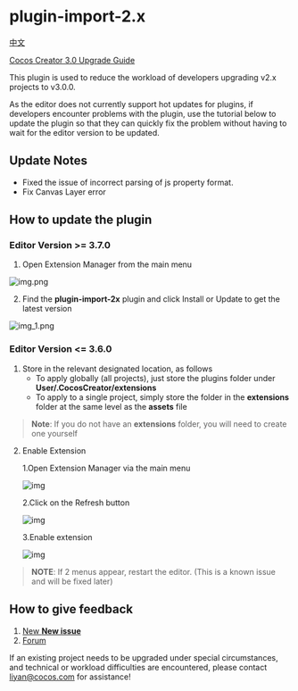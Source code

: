 # plugin-import-2.x

[中文](https://github.com/cocos-creator/plugin-import-2.x/blob/main/README.zh-cn.md)

[Cocos Creator 3.0 Upgrade Guide](https://github.com/cocos-creator/creator-docs/blob/v3.0/en/release-notes/upgrade-guide-v3.0.md)

This plugin is used to reduce the workload of developers upgrading v2.x projects to v3.0.0.

As the editor does not currently support hot updates for plugins, if developers encounter problems with the plugin, use the tutorial below to update the plugin so that they can quickly fix the problem without having to wait for the editor version to be updated.

## Update Notes

  - Fixed the issue of incorrect parsing of js property format.
  - Fix Canvas Layer error

## How to update the plugin

### Editor Version >= 3.7.0

1. Open Extension Manager from the main menu

![img.png](img.png)

2. Find the **plugin-import-2x** plugin and click Install or Update to get the latest version

![img_1.png](img_1.png)

### Editor Version <= 3.6.0

1. Store in the relevant designated location, as follows
    - To apply globally (all projects), just store the plugins folder under **User/.CocosCreator/extensions**
    - To apply to a single project, simply store the folder in the **extensions** folder at the same level as the **assets** file
    
> **Note**: If you do not have an **extensions** folder, you will need to create one yourself
    

2. Enable Extension
    
    1.Open Extension Manager via the main menu
    
    ![img](https://user-images.githubusercontent.com/7564028/114006756-49c20a80-9893-11eb-8744-30215330a10b.png)

    2.Click on the Refresh button
    
    ![img](https://user-images.githubusercontent.com/7564028/114006766-4c246480-9893-11eb-9f46-b0fe03c2c09b.png)

    3.Enable extension
    
    ![img](https://user-images.githubusercontent.com/7564028/114006763-4b8bce00-9893-11eb-88ba-e39e3d00a22a.png)

> **NOTE**: If 2 menus appear, restart the editor. (This is a known issue and will be fixed later)    

## How to give feedback

1. [New **New issue**](https://github.com/cocos-creator/plugin-import-2.x/issues/new) 
2. [Forum](https://forum.cocos.org/c/Creator)

If an existing project needs to be upgraded under special circumstances, and technical or workload difficulties are encountered, please contact [liyan@cocos.com](mailto:liyan@cocos.com) for assistance!

